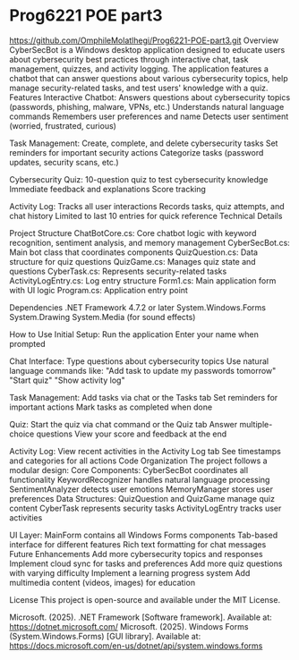 # Prog6221 POE part3
https://github.com/OmphileMolatlhegi/Prog6221-POE-part3.git 
Overview
CyberSecBot is a Windows desktop application designed to educate users about cybersecurity best practices through interactive chat, task management, quizzes, and activity logging. The application features a chatbot that can answer questions about various cybersecurity topics, help manage security-related tasks, and test users' knowledge with a quiz.
Features
Interactive Chatbot:
Answers questions about cybersecurity topics (passwords, phishing, malware, VPNs, etc.)
Understands natural language commands
Remembers user preferences and name
Detects user sentiment (worried, frustrated, curious)

Task Management:
Create, complete, and delete cybersecurity tasks
Set reminders for important security actions
Categorize tasks (password updates, security scans, etc.)

Cybersecurity Quiz:
10-question quiz to test cybersecurity knowledge
Immediate feedback and explanations
Score tracking

Activity Log:
Tracks all user interactions
Records tasks, quiz attempts, and chat history
Limited to last 10 entries for quick reference
Technical Details

Project Structure
ChatBotCore.cs: Core chatbot logic with keyword recognition, sentiment analysis, and memory management
CyberSecBot.cs: Main bot class that coordinates components
QuizQuestion.cs: Data structure for quiz questions
QuizGame.cs: Manages quiz state and questions
CyberTask.cs: Represents security-related tasks
ActivityLogEntry.cs: Log entry structure
Form1.cs: Main application form with UI logic
Program.cs: Application entry point

Dependencies
.NET Framework 4.7.2 or later
System.Windows.Forms
System.Drawing
System.Media (for sound effects)

How to Use
Initial Setup:
Run the application
Enter your name when prompted

Chat Interface:
Type questions about cybersecurity topics
Use natural language commands like:
"Add task to update my passwords tomorrow"
"Start quiz"
"Show activity log"

Task Management:
Add tasks via chat or the Tasks tab
Set reminders for important actions
Mark tasks as completed when done

Quiz:
Start the quiz via chat command or the Quiz tab
Answer multiple-choice questions
View your score and feedback at the end

Activity Log:
View recent activities in the Activity Log tab
See timestamps and categories for all actions
Code Organization
The project follows a modular design:
Core Components:
CyberSecBot coordinates all functionality
KeywordRecognizer handles natural language processing
SentimentAnalyzer detects user emotions
MemoryManager stores user preferences
Data Structures:
QuizQuestion and QuizGame manage quiz content
CyberTask represents security tasks
ActivityLogEntry tracks user activities

UI Layer:
MainForm contains all Windows Forms components
Tab-based interface for different features
Rich text formatting for chat messages
Future Enhancements
Add more cybersecurity topics and responses
Implement cloud sync for tasks and preferences
Add more quiz questions with varying difficulty
Implement a learning progress system
Add multimedia content (videos, images) for education

License
This project is open-source and available under the MIT License.

Microsoft. (2025). .NET Framework [Software framework]. Available at: https://dotnet.microsoft.com/
Microsoft. (2025). Windows Forms (System.Windows.Forms) [GUI library]. Available at: https://docs.microsoft.com/en-us/dotnet/api/system.windows.forms

